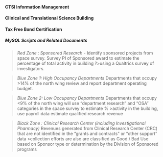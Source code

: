####    CTSI Information Management
####    Clinical and Translational Science Building
####    Tax Free Bond Certification 

##### MySQL Scripts and Related Documents

>*Red Zone : Sponsored Research -* 
>Identify sponsored projects from space survey.  Survey PI of Sponsored award to estimate the percentage of total activity in building ?>using a Qualtrics survey of investigators.   

>*Blue Zone 1: High Occupancy Departments*
>Departments that occupy >14% of the north wing review and report department operating budget.

>*Blue Zone 2: Low Occupancy Departments*
>Departments that occupy <9% of the north wing will use “department research” and “OSA” categories in the space survey to estimate % >activity in the building, use payroll data estimate qualified research revenue 
 
>*Black Zone : Clinical Research Center (including Investigational Pharmacy)* 
>Revenues generated from Clinical Research Center (CRC) that are not identified in the “grants and contracts” or “other support” data >collection efforts are also are classified as Good / Bad Use based on Sponsor type or determination by the Division of Sponsored programs

